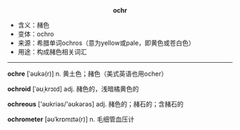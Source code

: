 
**<center>ochr</center>**

- <span class="definition">含义：赭色</span>
- <span class="definition">变体：ochro</span>
- <span class="definition">来源：希腊单词ochros（意为yellow或pale，即黄色或苍白色）</span>
- <span class="definition">用途：构成赭色相关词汇</span>

---

<span class="vocabulary">**ochre**</span> [ˈəʊkə(r)] n. 黄土色；赭色（美式英语也用ocher）

<span class="vocabulary">**ochroid**</span> [ˈəʊˌkrɔɪd] adj. 赭色的，浅暗橘黄色的

<span class="vocabulary">**ochreous**</span> ['əʊkriәs/'əʊkәrәs] adj. 赭色的；赭石的；含赭石的

<span class="vocabulary">**ochrometer**</span> [əʊˈkrɒmɪtə(r)] n. 毛细管血压计


